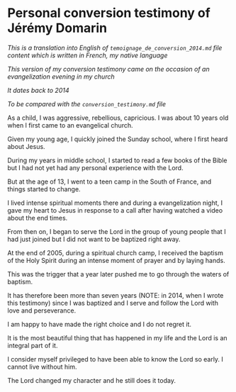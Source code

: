 # Personal conversion testimony of Jérémy Domarin


*This is a translation into English of `temoignage_de_conversion_2014.md` file content which is written in French, my native language*

*This version of my conversion testimony came on the occasion of an evangelization evening in my church*

*It dates back to 2014*

*To be compared with the `conversion_testimony.md` file*


As a child, I was aggressive, rebellious, capricious. I was about 10 years old when I first came to an evangelical church.

Given my young age, I quickly joined the Sunday school, where I first heard about Jesus.

During my years in middle school, I started to read a few books of the Bible but I had not yet had any personal experience with the Lord.

But at the age of 13, I went to a teen camp in the South of France, and things started to change.

I lived intense spiritual moments there and during a evangelization night, I gave my heart to Jesus in response to a call after having watched a video about the end times.

From then on, I began to serve the Lord in the group of young people that I had just joined but I did not want to be baptized right away.


At the end of 2005, during a spiritual church camp, I received the baptism of the Holy Spirit during an intense moment of prayer and by laying hands.

This was the trigger that a year later pushed me to go through the waters of baptism.

It has therefore been more than seven years (NOTE: in 2014, when I wrote this testimony) since I was baptized and I serve and follow the Lord with love and perseverance.

I am happy to have made the right choice and I do not regret it.

It is the most beautiful thing that has happened in my life and the Lord is an integral part of it.

I consider myself privileged to have been able to know the Lord so early. I cannot live without him.

The Lord changed my character and he still does it today.
